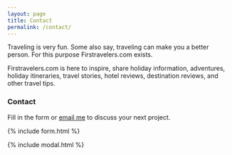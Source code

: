 ```yaml
---
layout: page
title: Contact
permalink: /contact/
---
```


Traveling is very fun. Some also say, traveling can make you a better person. For this purpose Firstravelers.com exists.

Firstravelers.com is here to inspire, share holiday information, adventures, holiday itineraries, travel stories, hotel reviews, destination reviews, and other travel tips.

### Contact

Fill in the form or [email me](mailto:{{site.email}}) to discuss your next project.

{% include form.html %}

{% include modal.html %}
